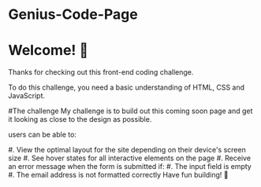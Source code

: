 # Genius-Code-Page
# Welcome! 👋

Thanks for checking out this front-end coding challenge.

To do this challenge, you need a basic understanding of HTML, CSS and JavaScript.

#The challenge
My challenge is to build out this coming soon page and get it looking as close to the design as possible.

users can be able to:

#. View the optimal layout for the site depending on their device's screen size
#. See hover states for all interactive elements on the page
#. Receive an error message when the form is submitted if:
  #. The input field is empty
  #. The email address is not formatted correctly
Have fun building! 🚀

